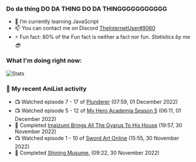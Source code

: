 ### Do da thing DO DA THING DO DA THINGGGGGGGGGGG

<!-- **TheInternetUser0/TheInternetUser0** is a ✨ _special_ ✨ repository because its `README.md` (this file) appears on your GitHub profile. -->


- 🌱 I’m currently learning JavaScript
- 📫 You can contact me on Discord [TheInternetUser#9060](https://discord.com/users/534117072796385300)
- ⚡ Fun fact: 80% of the Fun fact is neither a fact nor fun. _Statistics by me 😎_

### What I'm doing right now:
![Stats](https://discord.c99.nl/widget/theme-3/534117072796385300.png)

### 🌸 My recent AniList activity

<!-- ANILIST_ACTIVITY:start -->

-   📺 Watched episode 7 - 17 of [Plunderer](https://anilist.co/anime/101168) (07:59, 01 December 2022)
-   📺 Watched episode 5 - 12 of [My Hero Academia Season 5](https://anilist.co/anime/117193) (06:11, 01 December 2022)
-   📖 Completed [Imaizumi Brings All The Gyarus To His House](https://anilist.co/manga/123760) (19:57, 30 November 2022)
-   📺 Watched episode 1 - 10 of [Sword Art Online](https://anilist.co/anime/11757) (15:55, 30 November 2022)
-   📖 Completed [Shining Musume.](https://anilist.co/manga/37484) (09:22, 30 November 2022)

<!-- ANILIST_ACTIVITY:end -->
